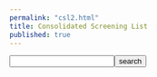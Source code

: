 ```yaml
---
permalink: "csl2.html"
title: Consolidated Screening List
published: true
---
```

<input type="text" id="query" /><button>search</button><br />
<div id="results">

</div>

<script src="http://ajax.googleapis.com/ajax/libs/jquery/1.3.2/jquery.min.js" type="text/javascript"></script>
<script type="text/javascript">
$(document).ready(function(){
var url='http://api.trade.gov/consolidated_screening_list/search.json?callback=?&q=';
var query;
	$('button').click(function(){
		query=$("#query").val();
		$.getJSON(url+query,function(json){
			$.each(json.results,function(i,tweet){
			   $("#results").append('<p>'tweet.programs'</p>');
			});
		});		
	});
});
</script>